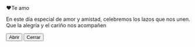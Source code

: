 <!DOCTYPE html>
<html lang="es">
<head>
  <meta charset="UTF-8">
  <meta name="viewport" content="width=device-width, initial-scale=1.0">
  <title>Carta</title>
  <link rel="stylesheet" href="style.css">
</head>
<body>
  <main>
    <div class="container-letter">
      <div class="cover"></div>
      <span class="heart">♥Te amo</span>
      <p class="paper" id="mainMessage">
        En este día especial de amor y amistad, celebremos los lazos que nos unen. Que la alegría y el cariño nos acompañen 
      </p>
      <div class="letter"></div>
    </div>
    <div class="options">
      <button id="open">Abrir</button>
      <button id="close">Cerrar</butto>
    </div>
  </main>
  <script src="script.js"></script>
